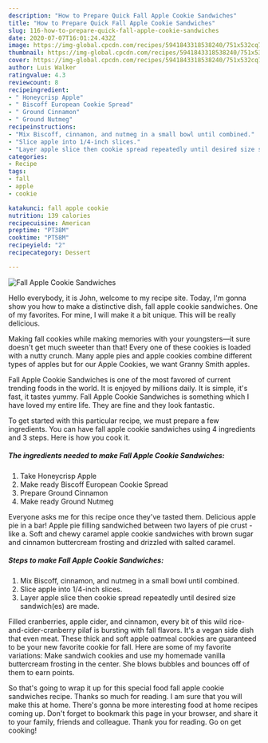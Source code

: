 ```yaml
---
description: "How to Prepare Quick Fall Apple Cookie Sandwiches"
title: "How to Prepare Quick Fall Apple Cookie Sandwiches"
slug: 116-how-to-prepare-quick-fall-apple-cookie-sandwiches
date: 2020-07-07T16:01:24.432Z
image: https://img-global.cpcdn.com/recipes/5941843318538240/751x532cq70/fall-apple-cookie-sandwiches-recipe-main-photo.jpg
thumbnail: https://img-global.cpcdn.com/recipes/5941843318538240/751x532cq70/fall-apple-cookie-sandwiches-recipe-main-photo.jpg
cover: https://img-global.cpcdn.com/recipes/5941843318538240/751x532cq70/fall-apple-cookie-sandwiches-recipe-main-photo.jpg
author: Luis Walker
ratingvalue: 4.3
reviewcount: 8
recipeingredient:
- " Honeycrisp Apple"
- " Biscoff European Cookie Spread"
- " Ground Cinnamon"
- " Ground Nutmeg"
recipeinstructions:
- "Mix Biscoff, cinnamon, and nutmeg in a small bowl until combined."
- "Slice apple into 1/4-inch slices."
- "Layer apple slice then cookie spread repeatedly until desired size sandwich(es) are made."
categories:
- Recipe
tags:
- fall
- apple
- cookie

katakunci: fall apple cookie 
nutrition: 139 calories
recipecuisine: American
preptime: "PT38M"
cooktime: "PT58M"
recipeyield: "2"
recipecategory: Dessert

---
```



![Fall Apple Cookie Sandwiches](https://img-global.cpcdn.com/recipes/5941843318538240/751x532cq70/fall-apple-cookie-sandwiches-recipe-main-photo.jpg)

Hello everybody, it is John, welcome to my recipe site. Today, I'm gonna show you how to make a distinctive dish, fall apple cookie sandwiches. One of my favorites. For mine, I will make it a bit unique. This will be really delicious.

Making fall cookies while making memories with your youngsters—it sure doesn&#39;t get much sweeter than that! Every one of these cookies is loaded with a nutty crunch. Many apple pies and apple cookies combine different types of apples but for our Apple Cookies, we want Granny Smith apples.

Fall Apple Cookie Sandwiches is one of the most favored of current trending foods in the world. It is enjoyed by millions daily. It is simple, it's fast, it tastes yummy. Fall Apple Cookie Sandwiches is something which I have loved my entire life. They are fine and they look fantastic.


To get started with this particular recipe, we must prepare a few ingredients. You can have fall apple cookie sandwiches using 4 ingredients and 3 steps. Here is how you cook it.

<!--inarticleads1-->

##### The ingredients needed to make Fall Apple Cookie Sandwiches:

1. Take  Honeycrisp Apple
1. Make ready  Biscoff European Cookie Spread
1. Prepare  Ground Cinnamon
1. Make ready  Ground Nutmeg


Everyone asks me for this recipe once they&#39;ve tasted them. Delicious apple pie in a bar! Apple pie filling sandwiched between two layers of pie crust - like a. Soft and chewy caramel apple cookie sandwiches with brown sugar and cinnamon buttercream frosting and drizzled with salted caramel. 

<!--inarticleads2-->

##### Steps to make Fall Apple Cookie Sandwiches:

1. Mix Biscoff, cinnamon, and nutmeg in a small bowl until combined.
1. Slice apple into 1/4-inch slices.
1. Layer apple slice then cookie spread repeatedly until desired size sandwich(es) are made.


Filled cranberries, apple cider, and cinnamon, every bit of this wild rice-and-cider-cranberry pilaf is bursting with fall flavors. It&#39;s a vegan side dish that even meat. These thick and soft apple oatmeal cookies are guaranteed to be your new favorite cookie for fall. Here are some of my favorite variations: Make sandwich cookies and use my homemade vanilla buttercream frosting in the center. She blows bubbles and bounces off of them to earn points. 

So that's going to wrap it up for this special food fall apple cookie sandwiches recipe. Thanks so much for reading. I am sure that you will make this at home. There's gonna be more interesting food at home recipes coming up. Don't forget to bookmark this page in your browser, and share it to your family, friends and colleague. Thank you for reading. Go on get cooking!
